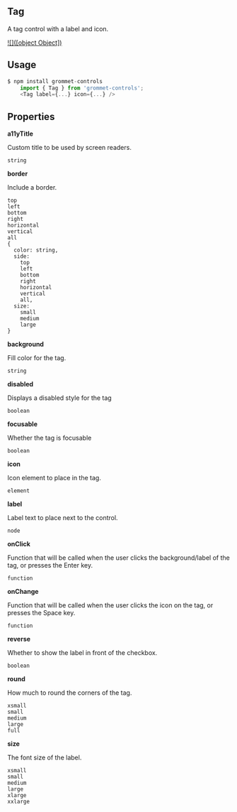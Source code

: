 ## Tag
A tag control with a label and icon.

[![]([object Object])](https://github.com/atanasster/grommet-nextjs)
## Usage

```javascript
$ npm install grommet-controls 
    import { Tag } from 'grommet-controls';
    <Tag label={...} icon={...} />
```

## Properties

**a11yTitle**

Custom title to be used by screen readers.

```
string
```

**border**

Include a border.

```
top
left
bottom
right
horizontal
vertical
all
{
  color: string,
  side: 
    top
    left
    bottom
    right
    horizontal
    vertical
    all,
  size: 
    small
    medium
    large
}
```

**background**

Fill color for the tag.

```
string
```

**disabled**

Displays a disabled style for the tag

```
boolean
```

**focusable**

Whether the tag is focusable

```
boolean
```

**icon**

Icon element to place in the tag.

```
element
```

**label**

Label text to place next to the control.

```
node
```

**onClick**

Function that will be called when the user clicks the background/label of the tag, or presses the Enter key.

```
function
```

**onChange**

Function that will be called when the user clicks the icon on the tag, or presses the Space key.

```
function
```

**reverse**

Whether to show the label in front of the checkbox.

```
boolean
```

**round**

How much to round the corners of the tag.

```
xsmall
small
medium
large
full
```

**size**

The font size of the label.

```
xsmall
small
medium
large
xlarge
xxlarge
```
  